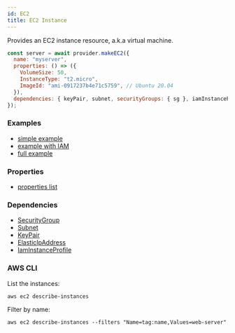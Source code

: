 ```yaml
---
id: EC2
title: EC2 Instance
---
```


Provides an EC2 instance resource, a.k.a virtual machine.

```js
const server = await provider.makeEC2({
  name: "myserver",
  properties: () => ({
    VolumeSize: 50,
    InstanceType: "t2.micro",
    ImageId: "ami-0917237b4e71c5759", // Ubuntu 20.04
  }),
  dependencies: { keyPair, subnet, securityGroups: { sg }, iamInstanceProfile },
});
```

### Examples

- [simple example](https://github.com/grucloud/grucloud/blob/master/examples/aws/ec2/iac.js)
- [example with IAM](https://github.com/grucloud/grucloud/blob/master/examples/aws/iam/iac.js)
- [full example](https://github.com/grucloud/grucloud/blob/master/examples/aws/ec2-vpc/iac.js)

### Properties

- [properties list](https://docs.aws.amazon.com/AWSJavaScriptSDK/latest/AWS/EC2.html#runInstances-property)

### Dependencies

- [SecurityGroup](./SecurityGroup)
- [Subnet](./Subnet)
- [KeyPair](./KeyPair)
- [ElasticIpAddress](./ElasticIpAddress)
- [IamInstanceProfile](../IAM/iamInstanceProfile)

### AWS CLI

List the instances:

```
aws ec2 describe-instances
```

Filter by name:

```
aws ec2 describe-instances --filters "Name=tag:name,Values=web-server"

```
